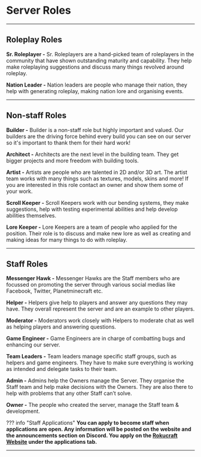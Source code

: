 # Server Roles
* * *

## Roleplay Roles

**Sr. Roleplayer -** Sr. Roleplayers are a hand-picked team of roleplayers in the community that have shown outstanding maturity and capability. They help make roleplaying suggestions and discuss many things revolved around roleplay.

**Nation Leader -** Nation leaders are people who manage their nation, they help with generating roleplay, making nation lore and organising events.
* * *

## Non-staff Roles

**Builder -** Builder is a non-staff role but highly important and valued. Our builders are the driving force behind every build you can see on our server so it's important to thank them for their hard work!

**Architect -** Architects are the next level in the building team. They get bigger projects and more freedom with building tools.

**Artist -** Artists are people who are talented in 2D and/or 3D art. The artist team works with many things such as textures, models, skins and more! If you are interested in this role contact an owner and show them some of your work.

**Scroll Keeper -** Scroll Keepers work with our bending systems, they make suggestions, help with testing experimental abilities and help develop abilities themselves.

**Lore Keeper -** Lore Keepers are a team of people who applied for the position. Their role is to discuss and make new lore as well as creating and making ideas for many things to do with roleplay.
* * *

## Staff Roles

**Messenger Hawk -** Messenger Hawks are the Staff members who are focussed on promoting the server through various social medias like Facebook, Twitter, Planetminecraft etc.

**Helper -** Helpers give help to players and answer any questions they may have. They overall represent the server and are an example to other players.

**Moderator -** Moderators work closely with Helpers to moderate chat as well as helping players and answering questions.

**Game Engineer -** Game Engineers are in charge of combatting bugs and enhancing our server. 

**Team Leaders -** Team leaders manage specific staff groups, such as helpers and game engineers. They have to make sure everything is working as intended and delegate tasks to their team.

**Admin -** Admins help the Owners manage the Server. They organise the Staff team and help make decisions with the Owners. They are also there to help with problems that any other Staff can’t solve.

**Owner -** The people who created the server, manage the Staff team & development. 

??? info "Staff Applications" 
    **You can apply to become staff when applications are open. Any information will be posted on the website and the announcements section on Discord. You apply on the <a href="https://www.rokucraft.com" target="_blank">Rokucraft Website</a> under the applications tab.**
* * *